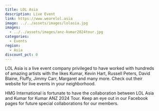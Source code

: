 ```yaml
---
title: LOL Asia
description: Live Event
link: https://www.wearelol.asia
image: ../../assets/images/lolasia.jpg
images:
  - ../../assets/images/anz-kumar2024tour.jpg
categories:
  - Events
region:
  - Asia
discount_pct: 0
---
```

LOL Asia is a live event company privileged to have worked with hundreds of amazing artists with the likes Kumar, Kevin Hart, Russell Peters, David Blaine, Fluffy, Jimmy Carr, Margaret and many more. Check out their website for live events in your neighborhood.

HMG International is fortunate to have the collaboration between LOL Asia and Kumar for Kumar ANZ 2024 Tour. Keep an eye out in our Facebook pages for future special collaborations for our members.
